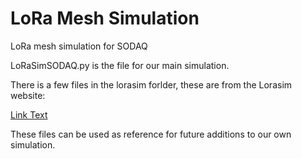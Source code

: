 # LoRa Mesh Simulation
LoRa mesh simulation for SODAQ

LoRaSimSODAQ.py is the file for our main simulation.

There is a few files in the lorasim forlder, these are from the Lorasim website:

[Link Text](https://www.lancaster.ac.uk/scc/sites/lora/lorasim.html)

These files can be used as reference for future additions to our own simulation.
